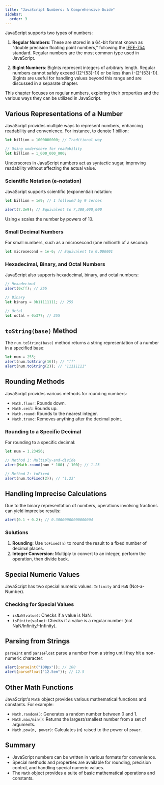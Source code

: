 ```yaml
---
title: "JavaScript Numbers: A Comprehensive Guide"
sidebar:
  order: 3
---
```


JavaScript supports two types of numbers:

1. **Regular Numbers**: These are stored in a 64-bit format known as "double precision floating point numbers," following the [IEEE-754](https://en.wikipedia.org/wiki/IEEE_754) standard. Regular numbers are the most common type used in JavaScript.

2. **BigInt Numbers**: BigInts represent integers of arbitrary length. Regular numbers cannot safely exceed \((2^{53}-1)\) or be less than \(-(2^{53}-1)\). BigInts are useful for handling values beyond this range and are discussed in a separate chapter.

This chapter focuses on regular numbers, exploring their properties and the various ways they can be utilized in JavaScript.

## Various Representations of a Number

JavaScript provides multiple ways to represent numbers, enhancing readability and convenience. For instance, to denote 1 billion:

```typescript
let billion = 1000000000; // Traditional way

// Using underscore for readability
let billion = 1_000_000_000;
```

Underscores in JavaScript numbers act as syntactic sugar, improving readability without affecting the actual value.

### Scientific Notation (e-notation)

JavaScript supports scientific (exponential) notation:

```typescript
let billion = 1e9; // 1 followed by 9 zeroes

alert(7.3e9); // Equivalent to 7,300,000,000
```

Using `e` scales the number by powers of 10.

### Small Decimal Numbers

For small numbers, such as a microsecond (one millionth of a second):

```typescript
let microsecond = 1e-6; // Equivalent to 0.000001
```

### Hexadecimal, Binary, and Octal Numbers

JavaScript also supports hexadecimal, binary, and octal numbers:

```typescript
// Hexadecimal
alert(0xff); // 255

// Binary
let binary = 0b11111111; // 255

// Octal
let octal = 0o377; // 255
```

## `toString(base)` Method

The `num.toString(base)` method returns a string representation of a number in a specified base:

```typescript
let num = 255;
alert(num.toString(16)); // "ff"
alert(num.toString(2)); // "11111111"
```

## Rounding Methods

JavaScript provides various methods for rounding numbers:

- `Math.floor`: Rounds down.
- `Math.ceil`: Rounds up.
- `Math.round`: Rounds to the nearest integer.
- `Math.trunc`: Removes anything after the decimal point.

### Rounding to a Specific Decimal

For rounding to a specific decimal:

```typescript
let num = 1.23456;

// Method 1: Multiply-and-divide
alert(Math.round(num * 100) / 100); // 1.23

// Method 2: toFixed
alert(num.toFixed(2)); // "1.23"
```

## Handling Imprecise Calculations

Due to the binary representation of numbers, operations involving fractions can yield imprecise results:

```typescript
alert(0.1 + 0.2); // 0.30000000000000004
```

### Solutions

1. **Rounding**: Use `toFixed(n)` to round the result to a fixed number of decimal places.
2. **Integer Conversion**: Multiply to convert to an integer, perform the operation, then divide back.

## Special Numeric Values

JavaScript has two special numeric values: `Infinity` and `NaN` (Not-a-Number).

### Checking for Special Values

- `isNaN(value)`: Checks if a value is NaN.
- `isFinite(value)`: Checks if a value is a regular number (not NaN/Infinity/-Infinity).

## Parsing from Strings

`parseInt` and `parseFloat` parse a number from a string until they hit a non-numeric character:

```typescript
alert(parseInt("100px")); // 100
alert(parseFloat("12.5em")); // 12.5
```

## Other Math Functions

JavaScript's `Math` object provides various mathematical functions and constants. For example:

- `Math.random()`: Generates a random number between 0 and 1.
- `Math.max/min()`: Returns the largest/smallest number from a set of arguments.
- `Math.pow(n, power)`: Calculates \(n\) raised to the power of `power`.

## Summary

- JavaScript numbers can be written in various formats for convenience.
- Special methods and properties are available for rounding, precision control, and handling special numeric values.
- The `Math` object provides a suite of basic mathematical operations and constants.
